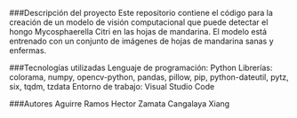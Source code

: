 ###Descripción del proyecto
Este repositorio contiene el código para la creación de un modelo de visión computacional que puede detectar el 
hongo Mycosphaerella Citri en las hojas de mandarina. El modelo está entrenado con un conjunto de imágenes de 
hojas de mandarina sanas y enfermas.

###Tecnologías utilizadas
Lenguaje de programación: Python
Librerías: colorama, numpy, opencv-python, pandas, pillow, pip, python-dateutil, pytz, six, tqdm, tzdata
Entorno de trabajo: Visual Studio Code


###Autores
Aguirre Ramos Hector
Zamata Cangalaya Xiang
